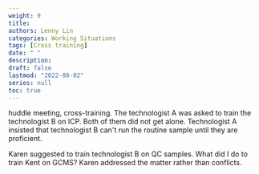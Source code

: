 ```yaml
---
weight: 9
title: 
authors: Lenny Lin
categories: Working Situations
tags: [Cross training]
date: " "
description: 
draft: false
lastmod: "2022-08-02"
series: null
toc: true
---
```


huddle meeting, cross-training.  The technologist A was asked to train the technologist B on ICP.  Both of them did not get alone.  Technologist A insisted that technologist B can't run the routine sample until they are proficient.

Karen suggested to train technologist B on QC samples.  What did I do to train Kent on GCMS?  Karen addressed the matter rather than conflicts.



